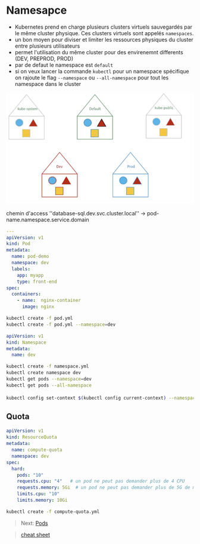 # Namesapce

* Kubernetes prend en charge plusieurs clusters virtuels sauvegardés par le même cluster physique. Ces clusters virtuels sont appelés `namespaces`.
* un bon moyen pour diviser et limiter les ressources physiques du cluster entre plusieurs utilisateurs
* permet l'utilisation du même cluster pour des envirenemnt differents (DEV, PREPROD, PROD)
* par de defaut le namespace est `default`
* si on veux lancer la commande `kubectl` pour un namespace spécifique on rajoute le flag `--namespace` ou `--all-namespace` pour tout les namespace dans le cluster

![namespace examples](../images/namespace.png)

chemin d'access ''database-sql.dev.svc.cluster.local'' -> pod-name.namespace.service.domain

```yaml
---
apiVersion: v1
kind: Pod
metadata:
  name: pod-demo
  namespace: dev
  labels:
    app: myapp
    type: front-end
spec:
  containers:
    - name:  nginx-container
      image: nginx
```

```bash
kubectl create -f pod.yml
kubectl create -f pod.yml --namespace=dev
```

```yaml
apiVersion: v1
kind: Namespace
metadata:
  name: dev
```

```bash
kubectl create -f namespace.yml
kubectl create namespace dev
kubectl get pods --namespace=dev
kubectl get pods --all-namespace

kubectl config set-context $(kubectl config current-context) --namespace=dev
```

## Quota

```yaml
apiVersion: v1
kind: ResourceQuota
metadata:
  name: compute-quota
  namespace: dev
spec:
  hard:
    pods: "10"
    requests.cpu: "4"   # un pod ne peut pas demander plus de 4 CPU
    requests.memory: 5Gi  # un pod ne peut pas demander plus de 5G de memoire
    limits.cpu: "10"
    limits.memory: 10Gi
```

```bash
kubectl create -f compute-quota.yml
```

> Next: [Pods](../objects/pods.md)

> [cheat sheet](../useful.md)
